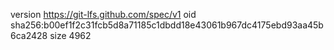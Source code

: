 version https://git-lfs.github.com/spec/v1
oid sha256:b00ef1f2c31fcb5d8a71185c1dbdd18e43061b967dc4175ebd93aa45b6ca2428
size 4962
